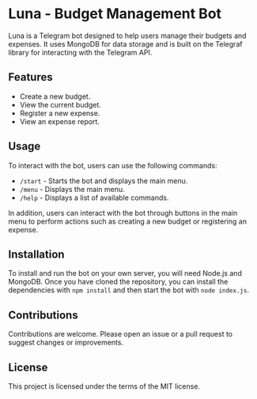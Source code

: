# Luna - Budget Management Bot

Luna is a Telegram bot designed to help users manage their budgets and expenses. It uses MongoDB for data storage and is built on the Telegraf library for interacting with the Telegram API.

## Features

- Create a new budget.
- View the current budget.
- Register a new expense.
- View an expense report.

## Usage

To interact with the bot, users can use the following commands:

- `/start` - Starts the bot and displays the main menu.
- `/menu` - Displays the main menu.
- `/help` - Displays a list of available commands.

In addition, users can interact with the bot through buttons in the main menu to perform actions such as creating a new budget or registering an expense.

## Installation

To install and run the bot on your own server, you will need Node.js and MongoDB. Once you have cloned the repository, you can install the dependencies with `npm install` and then start the bot with `node index.js`.

## Contributions

Contributions are welcome. Please open an issue or a pull request to suggest changes or improvements.

## License

This project is licensed under the terms of the MIT license.
